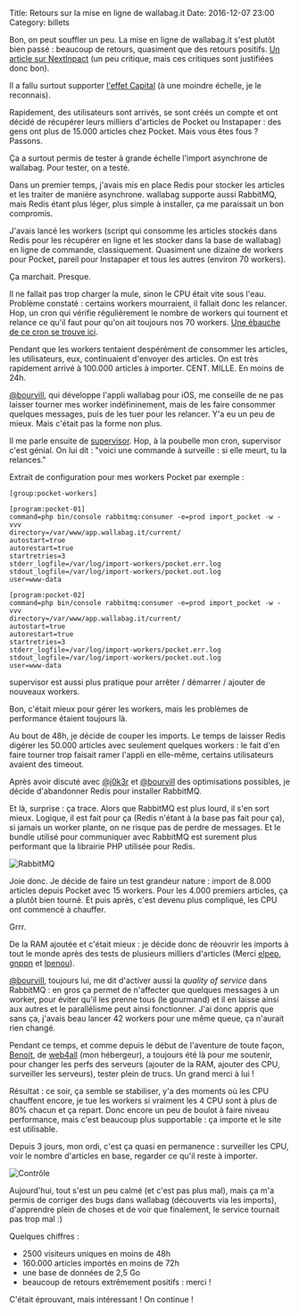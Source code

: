 Title: Retours sur la mise en ligne de wallabag.it
Date: 2016-12-07 23:00
Category: billets

Bon, on peut souffler un peu. La mise en ligne de wallabag.it s'est plutôt bien passé : beaucoup de retours, quasiment que des retours positifs. [Un article sur NextInpact](http://www.nextinpact.com/news/102394-wallabag-propose-desormais-solution-hebergee-a-12-euros-par-an.htm) (un peu critique, mais ces critiques sont justifiées donc bon).

Il a fallu surtout supporter [l'effet Capital](http://1001pharmacies.github.io/general/effet-capital) (à une moindre échelle, je le reconnais).

Rapidement, des utilisateurs sont arrivés, se sont créés un compte et ont décidé de récupérer leurs milliers d'articles de Pocket ou Instapaper : des gens ont plus de 15.000 articles chez Pocket. Mais vous êtes fous ? Passons.

Ça a surtout permis de tester à grande échelle l'import asynchrone de wallabag. Pour tester, on a testé.

Dans un premier temps, j'avais mis en place Redis pour stocker les articles et les traiter de manière asynchrone. wallabag supporte aussi RabbitMQ, mais Redis étant plus léger, plus simple à installer, ça me paraissait un bon compromis.

J'avais lancé les workers (script qui consomme les articles stockés dans Redis pour les récupérer en ligne et les stocker dans la base de wallabag) en ligne de commande, classiquement. Quasiment une dizaine de workers pour Pocket, pareil pour Instapaper et tous les autres (environ 70 workers).

Ça marchait. Presque.

Il ne fallait pas trop charger la mule, sinon le CPU était vite sous l'eau. Problème constaté : certains workers mourraient, il fallait donc les relancer. Hop, un cron qui vérifie régulièrement le nombre de workers qui tournent et relance ce qu'il faut pour qu'on ait toujours nos 70 workers. [Une ébauche de ce cron se trouve ici](https://gist.github.com/nicosomb/976c7888d653b338fcab1787fa6c75ef).

Pendant que les workers tentaient despérément de consommer les articles, les utilisateurs, eux, continuaient d'envoyer des articles. On est très rapidement arrivé à 100.000 articles à importer. CENT. MILLE. En moins de 24h.

[@bourvill](https://github.com/bourvill), qui développe l'appli wallabag pour iOS, me conseille de ne pas laisser tourner mes worker indéfininement, mais de les faire consommer quelques messages, puis de les tuer pour les relancer. Y'a eu un peu de mieux. Mais c'était pas la forme non plus.

Il me parle ensuite de [supervisor](http://supervisord.org/). Hop, à la poubelle mon cron, supervisor c'est génial. On lui dit : "voici une commande à surveille : si elle meurt, tu la relances."

Extrait de configuration pour mes workers Pocket par exemple :

```
[group:pocket-workers]

[program:pocket-01]
command=php bin/console rabbitmq:consumer -e=prod import_pocket -w -vvv
directory=/var/www/app.wallabag.it/current/
autostart=true
autorestart=true
startretries=3
stderr_logfile=/var/log/import-workers/pocket.err.log
stdout_logfile=/var/log/import-workers/pocket.out.log
user=www-data

[program:pocket-02]
command=php bin/console rabbitmq:consumer -e=prod import_pocket -w -vvv
directory=/var/www/app.wallabag.it/current/
autostart=true
autorestart=true
startretries=3
stderr_logfile=/var/log/import-workers/pocket.err.log
stdout_logfile=/var/log/import-workers/pocket.out.log
user=www-data
```

supervisor est aussi plus pratique pour arrêter / démarrer / ajouter de nouveaux workers.

Bon, c'était mieux pour gérer les workers, mais les problèmes de performance étaient toujours là.

Au bout de 48h, je décide de couper les imports. Le temps de laisser Redis digérer les 50.000 articles avec seulement quelques workers : le fait d'en faire tourner trop faisait ramer l'appli en elle-même, certains utilisateurs avaient des timeout.

Après avoir discuté avec [@j0k3r](https://github.com/j0k3r) et [@bourvill](https://github.com/bourvill) des optimisations possibles, je décide d'abandonner Redis pour installer RabbitMQ.

Et là, surprise : ça trace. Alors que RabbitMQ est plus lourd, il s'en sort mieux. Logique, il est fait pour ça (Redis n'étant à la base pas fait pour ça), si jamais un worker plante, on ne risque pas de perdre de messages. Et le bundle utilisé pour communiquer avec RabbitMQ est surement plus performant que la librairie PHP utilisée pour Redis.

![RabbitMQ]({static}/images/retours-mise-ligne/rabbitmq.png#mid "RabbitMQ")

Joie donc. Je décide de faire un test grandeur nature : import de 8.000 articles depuis Pocket avec 15 workers. Pour les 4.000 premiers articles, ça a plutôt bien tourné. Et puis après, c'est devenu plus compliqué, les CPU ont commencé à chauffer.

Grrr.

De la RAM ajoutée et c'était mieux : je décide donc de réouvrir les imports à tout le monde après des tests de plusieurs milliers d'articles (Merci [elpep](https://twitter.com/elpep), [gnppn](https://twitter.com/gnppn) et [lpenou](https://twitter.com/lpenou)).

[@bourvill](https://github.com/bourvill), toujours lui, me dit d'activer aussi la *quality of service* dans RabbitMQ : en gros ça permet de n'affecter que quelques messages à un worker, pour éviter qu'il les prenne tous (le gourmand) et il en laisse ainsi aux autres et le parallélisme peut ainsi fonctionner. J'ai donc appris que sans ça, j'avais beau lancer 42 workers pour une même queue, ça n'aurait rien changé.

Pendant ce temps, et comme depuis le début de l'aventure de toute façon, [Benoit](https://twitter.com/benoitgeorgelin), de [web4all](https://www.web4all.fr/) (mon hébergeur), a toujours été là pour me soutenir, pour changer les perfs des serveurs (ajouter de la RAM, ajouter des CPU, surveiller les serveurs), tester plein de trucs. Un grand merci à lui !

Résultat : ce soir, ça semble se stabiliser, y'a des moments où les CPU chauffent encore, je tue les workers si vraiment les 4 CPU sont à plus de 80% chacun et ça repart. Donc encore un peu de boulot à faire niveau performance, mais c'est beaucoup plus supportable : ça importe et le site est utilisable.

Depuis 3 jours, mon ordi, c'est ça quasi en permanence : surveiller les CPU, voir le nombre d'articles en base, regarder ce qu'il reste à importer.

![Contrôle]({static}/images/retours-mise-ligne/iterm.jpg#mid "Contrôle")

Aujourd'hui, tout s'est un peu calmé (et c'est pas plus mal), mais ça m'a permis de corriger des bugs dans wallabag (découverts via les imports), d'apprendre plein de choses et de voir que finalement, le service tournait pas trop mal :)

Quelques chiffres :

* 2500 visiteurs uniques en moins de 48h
* 160.000 articles importés en moins de 72h
* une base de données de 2,5 Go
* beaucoup de retours extrêmement positifs : merci !

C'était éprouvant, mais intéressant ! On continue !
